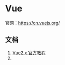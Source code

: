 # Vue

官网：https://cn.vuejs.org/

## 文档

1. [Vue2.x 官方教程](https://cn.vuejs.org/v2/guide/index.html)
2. 

